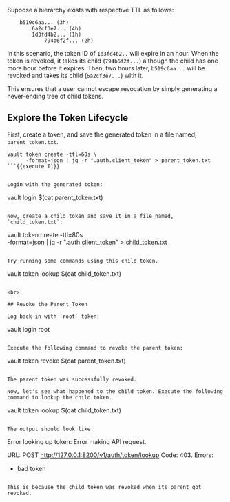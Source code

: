 Suppose a hierarchy exists with respective TTL as follows:

```
    b519c6aa... (3h)
        6a2cf3e7... (4h)
        1d3fd4b2... (1h)
            794b6f2f... (2h)
```

In this scenario, the token ID of `1d3fd4b2..` will expire in an hour. When the token is revoked, it takes its child (`794b6f2f...`) although the child has one more hour before it expires. Then, two hours later, `b519c6aa...` will be revoked and takes its child (`6a2cf3e7...`) with it.

This ensures that a user cannot escape revocation by simply generating a never-ending tree of child tokens.

## Explore the Token Lifecycle

First, create a token, and save the generated token in a file named, `parent_token.txt`.

```
vault token create -ttl=60s \
      -format=json | jq -r ".auth.client_token" > parent_token.txt
```{{execute T1}}


Login with the generated token:

```
vault login $(cat parent_token.txt)
```{{execute T1}}

Now, create a child token and save it in a file named, `child_token.txt`:

```
vault token create -ttl=80s \
      -format=json | jq -r ".auth.client_token" > child_token.txt
```{{execute T1}}

Try running some commands using this child token.

```
vault token lookup $(cat child_token.txt)
```{{execute T1}}

<br>

## Revoke the Parent Token

Log back in with `root` token:

```
vault login root
```{{execute T1}}

Execute the following command to revoke the parent token:

```
vault token revoke $(cat parent_token.txt)
```{{execute T1}}

The parent token was successfully revoked.

Now, let's see what happened to the child token. Execute the following command to lookup the child token.

```
vault token lookup $(cat child_token.txt)
```{{execute T1}}

The output should look like:

```
Error looking up token: Error making API request.

URL: POST http://127.0.0.1:8200/v1/auth/token/lookup
Code: 403. Errors:

* bad token
```

This is because the child token was revoked when its parent got revoked.
